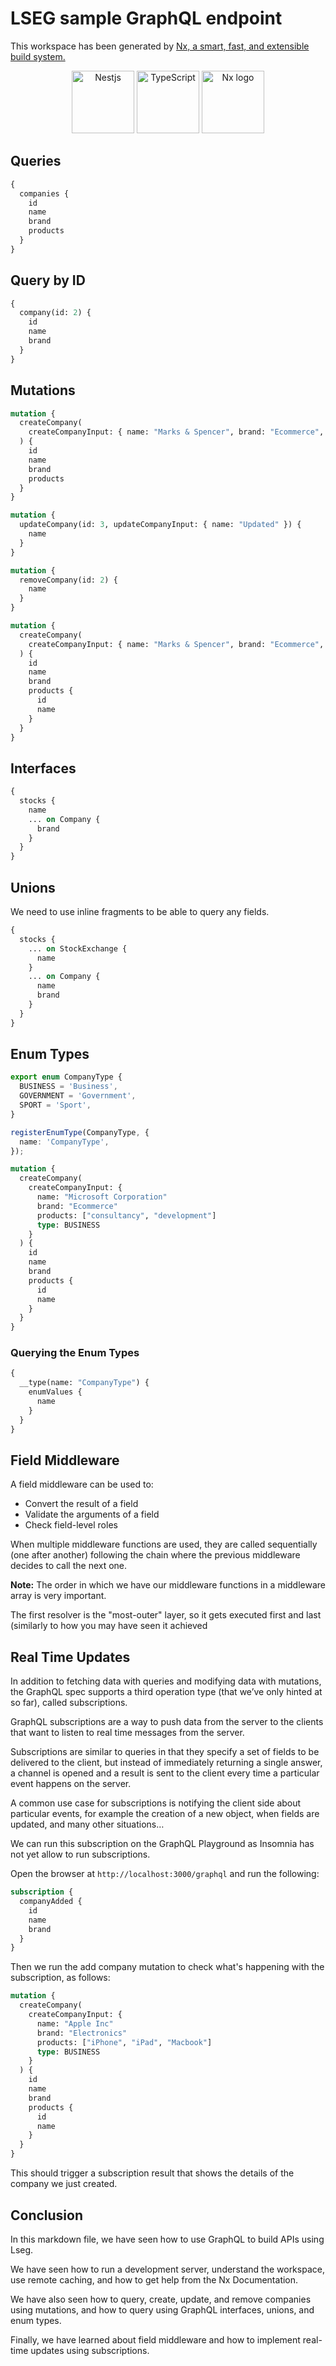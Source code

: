 # LSEG sample GraphQL endpoint

This workspace has been generated by [Nx, a smart, fast, and extensible build system.](https://nx.dev)


<p align="center">
  <a href="https://nestjs.org" target="_blank" rel="noreferrer"><img src="https://nestjs.com/img/logo_text.svg" width="100" alt="Nestjs"></a>
  <a href="https://www.typescriptlang.org/" target="_blank" rel="noreferrer"><img src="https://raw.githubusercontent.com/remojansen/logo.ts/master/ts.png" width="100" alt="TypeScript"></a>
  <a href="https://nx.dev" target="_blank" rel="noreferrer"><img src="https://raw.githubusercontent.com/nrwl/nx/master/images/nx-logo.png" width="100" alt="Nx logo"></a>
</p>


## Queries

```graphql
{
  companies {
    id
    name
    brand
    products
  }
}
```

## Query by ID

```graphql
{
  company(id: 2) {
    id
    name
    brand
  }
}
```

## Mutations

```graphql
mutation {
  createCompany(
    createCompanyInput: { name: "Marks & Spencer", brand: "Ecommerce", products: ["consultancy", "development"] }
  ) {
    id
    name
    brand
    products
  }
}

mutation {
  updateCompany(id: 3, updateCompanyInput: { name: "Updated" }) {
    name
  }
}

mutation {
  removeCompany(id: 2) {
    name
  }
}

mutation {
  createCompany(
    createCompanyInput: { name: "Marks & Spencer", brand: "Ecommerce", products: ["consultancy", "development"] }
  ) {
    id
    name
    brand
    products {
      id
      name
    }
  }
}
```

## Interfaces

```graphql
{
  stocks {
    name
    ... on Company {
      brand
    }
  }
}
```

## Unions

We need to use inline fragments to be able to query any fields.

```graphql
{
  stocks {
    ... on StockExchange {
      name
    }
    ... on Company {
      name
      brand
    }
  }
}
```

## Enum Types

```typescript
export enum CompanyType {
  BUSINESS = 'Business',
  GOVERNMENT = 'Government',
  SPORT = 'Sport',
}

registerEnumType(CompanyType, {
  name: 'CompanyType',
});
```

```graphql
mutation {
  createCompany(
    createCompanyInput: {
      name: "Microsoft Corporation"
      brand: "Ecommerce"
      products: ["consultancy", "development"]
      type: BUSINESS
    }
  ) {
    id
    name
    brand
    products {
      id
      name
    }
  }
}
```

### Querying the Enum Types

```graphql
{
  __type(name: "CompanyType") {
    enumValues {
      name
    }
  }
}
```

## Field Middleware

A field middleware can be used to:

- Convert the result of a field
- Validate the arguments of a field
- Check field-level roles

When multiple middleware functions are used, they are called sequentially (one after another) following the chain where the previous middleware decides to call the next one.

**Note:** The order in which we have our middleware functions in a middleware array is very important.

The first resolver is the "most-outer" layer, so it gets executed first and last (similarly to how you may have seen it achieved

## Real Time Updates

In addition to fetching data with queries and modifying data with mutations, the GraphQL spec supports a third operation type (that we’ve only hinted at so far), called subscriptions.

GraphQL subscriptions are a way to push data from the server to the clients that want to listen to real time messages from the server.

Subscriptions are similar to queries in that they specify a set of fields to be delivered to the client, but instead of immediately returning a single answer, a channel is opened and a result is sent to the client every time a particular event happens on the server.

A common use case for subscriptions is notifying the client side about particular events, for example the creation of a new object, when fields are updated, and many other situations…

We can run this subscription on the GraphQL Playground as Insomnia has not yet allow to run subscriptions.

Open the browser at `http://localhost:3000/graphql` and run the following:

```graphql
subscription {
  companyAdded {
    id
    name
    brand
  }
}
```

Then we run the add company mutation to check what's happening with the subscription, as follows:

```graphql
mutation {
  createCompany(
    createCompanyInput: {
      name: "Apple Inc"
      brand: "Electronics"
      products: ["iPhone", "iPad", "Macbook"]
      type: BUSINESS
    }
  ) {
    id
    name
    brand
    products {
      id
      name
    }
  }
}
```

This should trigger a subscription result that shows the details of the company we just created.

## Conclusion

In this markdown file, we have seen how to use GraphQL to build APIs using Lseg.

We have seen how to run a development server, understand the workspace, use remote caching, and how to get help from the Nx Documentation.

We have also seen how to query, create, update, and remove companies using mutations, and how to query using GraphQL interfaces, unions, and enum types.

Finally, we have learned about field middleware and how to implement real-time updates using subscriptions.
